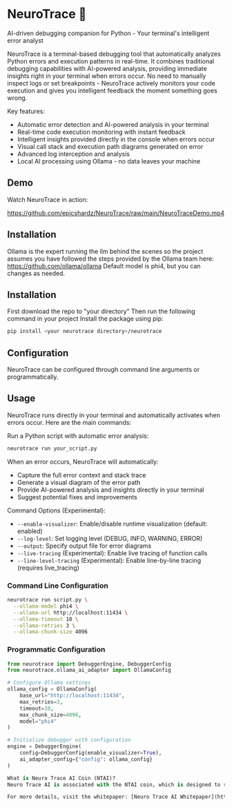 # NeuroTrace 🐍
AI-driven debugging companion for Python - Your terminal's intelligent error analyst

NeuroTrace is a terminal-based debugging tool that automatically analyzes Python errors and execution patterns in real-time. It combines traditional debugging capabilities with AI-powered analysis, providing immediate insights right in your terminal when errors occur. No need to manually inspect logs or set breakpoints - NeuroTrace actively monitors your code execution and gives you intelligent feedback the moment something goes wrong.

Key features:
- Automatic error detection and AI-powered analysis in your terminal
- Real-time code execution monitoring with instant feedback
- Intelligent insights provided directly in the console when errors occur
- Visual call stack and execution path diagrams generated on error
- Advanced log interception and analysis
- Local AI processing using Ollama - no data leaves your machine

## Demo
Watch NeuroTrace in action:

https://github.com/epicshardz/NeuroTrace/raw/main/NeuroTraceDemo.mp4

## Installation
Ollama is the expert running the llm behind the scenes so the project assumes you have followed the steps provided by the Ollama team here:
https://github.com/ollama/ollama
Default model is phi4, but you can changes as needed.

## Installation
First download the repo to "your directory"
Then run the following command in your project
Install the package using pip:
```bash
pip install <your neurotrace directory>/neurotrace
```

## Configuration

NeuroTrace can be configured through command line arguments or programmatically.

## Usage

NeuroTrace runs directly in your terminal and automatically activates when errors occur. Here are the main commands:

Run a Python script with automatic error analysis:
```bash
neurotrace run your_script.py
```

When an error occurs, NeuroTrace will automatically:
- Capture the full error context and stack trace
- Generate a visual diagram of the error path
- Provide AI-powered analysis and insights directly in your terminal
- Suggest potential fixes and improvements

Command Options (Experimental):
- `--enable-visualizer`: Enable/disable runtime visualization (default: enabled)
- `--log-level`: Set logging level (DEBUG, INFO, WARNING, ERROR)
- `--output`: Specify output file for error diagrams
- `--live-tracing` (Experimental): Enable live tracing of function calls
- `--line-level-tracing` (Experimental): Enable line-by-line tracing (requires live_tracing)

### Command Line Configuration

```bash
neurotrace run script.py \
  --ollama-model phi4 \
  --ollama-url http://localhost:11434 \
  --ollama-timeout 10 \
  --ollama-retries 3 \
  --ollama-chunk-size 4096
```

### Programmatic Configuration

```python
from neurotrace import DebuggerEngine, DebuggerConfig
from neurotrace.ollama_ai_adapter import OllamaConfig

# Configure Ollama settings
ollama_config = OllamaConfig(
    base_url="http://localhost:11434",
    max_retries=3,
    timeout=10,
    max_chunk_size=4096,
    model="phi4"
)

# Initialize debugger with configuration
engine = DebuggerEngine(
    config=DebuggerConfig(enable_visualizer=True),
    ai_adapter_config={"config": ollama_config}
)

What is Neuro Trace AI Coin (NTAI)?
Neuro Trace AI is associated with the NTAI coin, which is designed to support funding for experimental research and development of advanced features within the AI platform. While not offering financial incentives or returns, the coin reflects the commitment to driving innovation and growth in the AI ecosystem.

For more details, visit the whitepaper: [Neuro Trace AI Whitepaper](https://docs.google.com/document/d/1D2uIFPc0a2PgDG3uRbGnbcaSO0QcRwmygBrQWdDbjTc/edit?usp=sharing)